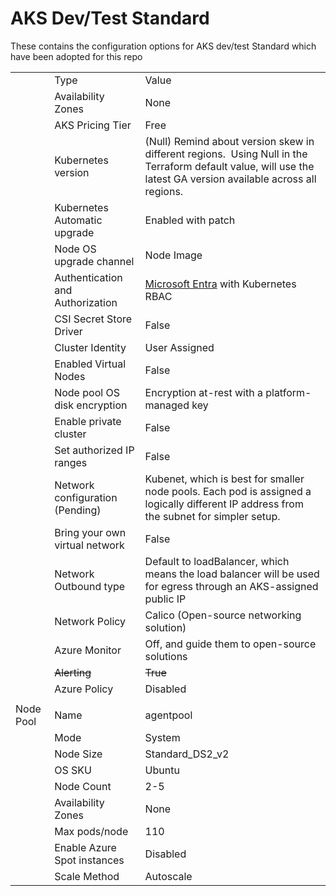 # AKS Dev/Test Standard

These contains the configuration options for AKS dev/test Standard which have been adopted for this repo

|             |                                  |                                                                                                                                                                                                                              |
| ----------- | -------------------------------- | ---------------------------------------------------------------------------------------------------------------------------------------------------------------------------------------------------------------------------- |
|             | Type                             | Value                                                                                                                                                                                                                        |
|             | Availability Zones               | None                                                                                                                                                                                                                         |
|             | AKS Pricing Tier                 | Free                                                                                                                                                                                                                         |
|             | Kubernetes version               | (Null) Remind about version skew in different regions.  Using Null in the Terraform default value, will use the latest GA version available across all regions.                                                              |
|             | Kubernetes Automatic upgrade     | Enabled with patch                                                                                                                                                                                                           |
|             | Node OS upgrade channel          | Node Image                                                                                                                                                                                                                   |
|             | Authentication and Authorization | [Microsoft Entra](https://learn.microsoft.com/en-us/azure/aks/concepts-identity#microsoft-entra-integration) with Kubernetes RBAC                                                                                            |
|             | CSI Secret Store Driver          | False                                                                                                                                                                                                                        |
|             | Cluster Identity                 | User Assigned                                                                                                                                                                                                                |
|             | Enabled Virtual Nodes            | False                                                                                                                                                                                                                        |
|             | Node pool OS disk encryption     | Encryption at-rest with a platform-managed key                                                                                                                                                                               |
|             | Enable private cluster           | False                                                                                                                                                                                                                        |
|             | Set authorized IP ranges         | False                                                                                                                                                                                                                        |
|             | Network configuration (Pending)  | Kubenet, which is best for smaller node pools. Each pod is assigned a logically different IP address from the subnet for simpler setup.                                                                                      |
|             | Bring your own virtual network   | False                                                                                                                                                                                                                        |
|             | Network Outbound type            | Default to loadBalancer, which means the load balancer will be used for egress through an AKS-assigned public IP                                                                                                             |
|             | Network Policy                   | Calico (Open-source networking solution)                                                                                                                                                                                     |
|             | Azure Monitor                    | Off, and guide them to open-source solutions                                                                                                                                                                                 |
|             | ~~Alerting~~                     | ~~True~~                                                                                                                                                                                                                     |
|             | Azure Policy                     | Disabled                                                                                                                                                                                                                     |
|             |                                  |                                                                                                                                                                                                                              |
| Node Pool   | Name                             | agentpool                                                                                                                                                                                                                    |
|             | Mode                             | System                                                                                                                                                                                                                       |
|             | Node Size                        | Standard_DS2_v2                                                                                                                                                                                                              |
|             | OS SKU                           | Ubuntu                                                                                                                                                                                                                       |
|             | Node Count                       | 2-5                                                                                                                                                                                                                          |
|             | Availability Zones               | None                                                                                                                                                                                                                         |
|             | Max pods/node                    | 110                                                                                                                                                                                                                          |
|             | Enable Azure Spot instances      | Disabled                                                                                                                                                                                                                     |
|             | Scale Method                     | Autoscale                                                                                                                                                                                                                    |
